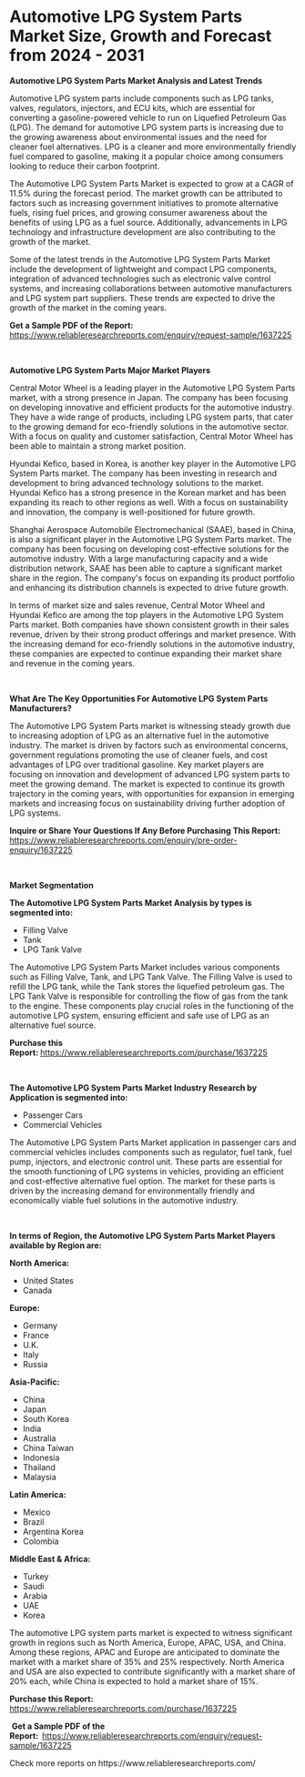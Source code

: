 <p><h1>Automotive LPG System Parts Market Size, Growth and Forecast from 2024 - 2031</h1></p><p><strong>Automotive LPG System Parts Market Analysis and Latest Trends</strong></p>
<p><p>Automotive LPG system parts include components such as LPG tanks, valves, regulators, injectors, and ECU kits, which are essential for converting a gasoline-powered vehicle to run on Liquefied Petroleum Gas (LPG). The demand for automotive LPG system parts is increasing due to the growing awareness about environmental issues and the need for cleaner fuel alternatives. LPG is a cleaner and more environmentally friendly fuel compared to gasoline, making it a popular choice among consumers looking to reduce their carbon footprint.</p><p>The Automotive LPG System Parts Market is expected to grow at a CAGR of 11.5% during the forecast period. The market growth can be attributed to factors such as increasing government initiatives to promote alternative fuels, rising fuel prices, and growing consumer awareness about the benefits of using LPG as a fuel source. Additionally, advancements in LPG technology and infrastructure development are also contributing to the growth of the market.</p><p>Some of the latest trends in the Automotive LPG System Parts Market include the development of lightweight and compact LPG components, integration of advanced technologies such as electronic valve control systems, and increasing collaborations between automotive manufacturers and LPG system part suppliers. These trends are expected to drive the growth of the market in the coming years.</p></p>
<p><strong>Get a Sample PDF of the Report:&nbsp;</strong> <a href="https://www.reliableresearchreports.com/enquiry/request-sample/1637225">https://www.reliableresearchreports.com/enquiry/request-sample/1637225</a></p>
<p>&nbsp;</p>
<p><strong>Automotive LPG System Parts Major Market Players</strong></p>
<p><p>Central Motor Wheel is a leading player in the Automotive LPG System Parts market, with a strong presence in Japan. The company has been focusing on developing innovative and efficient products for the automotive industry. They have a wide range of products, including LPG system parts, that cater to the growing demand for eco-friendly solutions in the automotive sector. With a focus on quality and customer satisfaction, Central Motor Wheel has been able to maintain a strong market position.</p><p>Hyundai Kefico, based in Korea, is another key player in the Automotive LPG System Parts market. The company has been investing in research and development to bring advanced technology solutions to the market. Hyundai Kefico has a strong presence in the Korean market and has been expanding its reach to other regions as well. With a focus on sustainability and innovation, the company is well-positioned for future growth.</p><p>Shanghai Aerospace Automobile Electromechanical (SAAE), based in China, is also a significant player in the Automotive LPG System Parts market. The company has been focusing on developing cost-effective solutions for the automotive industry. With a large manufacturing capacity and a wide distribution network, SAAE has been able to capture a significant market share in the region. The company's focus on expanding its product portfolio and enhancing its distribution channels is expected to drive future growth.</p><p>In terms of market size and sales revenue, Central Motor Wheel and Hyundai Kefico are among the top players in the Automotive LPG System Parts market. Both companies have shown consistent growth in their sales revenue, driven by their strong product offerings and market presence. With the increasing demand for eco-friendly solutions in the automotive industry, these companies are expected to continue expanding their market share and revenue in the coming years.</p></p>
<p>&nbsp;</p>
<p><strong>What Are The Key Opportunities For Automotive LPG System Parts Manufacturers?</strong></p>
<p><p>The Automotive LPG System Parts market is witnessing steady growth due to increasing adoption of LPG as an alternative fuel in the automotive industry. The market is driven by factors such as environmental concerns, government regulations promoting the use of cleaner fuels, and cost advantages of LPG over traditional gasoline. Key market players are focusing on innovation and development of advanced LPG system parts to meet the growing demand. The market is expected to continue its growth trajectory in the coming years, with opportunities for expansion in emerging markets and increasing focus on sustainability driving further adoption of LPG systems.</p></p>
<p><strong>Inquire or Share Your Questions If Any Before Purchasing This Report:</strong> <a href="https://www.reliableresearchreports.com/enquiry/pre-order-enquiry/1637225">https://www.reliableresearchreports.com/enquiry/pre-order-enquiry/1637225</a></p>
<p>&nbsp;</p>
<p><strong>Market Segmentation</strong></p>
<p><strong>The Automotive LPG System Parts Market Analysis by types is segmented into:</strong></p>
<p><ul><li>Filling Valve</li><li>Tank</li><li>LPG Tank Valve</li></ul></p>
<p><p>The Automotive LPG System Parts Market includes various components such as Filling Valve, Tank, and LPG Tank Valve. The Filling Valve is used to refill the LPG tank, while the Tank stores the liquefied petroleum gas. The LPG Tank Valve is responsible for controlling the flow of gas from the tank to the engine. These components play crucial roles in the functioning of the automotive LPG system, ensuring efficient and safe use of LPG as an alternative fuel source.</p></p>
<p><strong>Purchase this Report:&nbsp;</strong><a href="https://www.reliableresearchreports.com/purchase/1637225">https://www.reliableresearchreports.com/purchase/1637225</a></p>
<p>&nbsp;</p>
<p><strong>The Automotive LPG System Parts Market Industry Research by Application is segmented into:</strong></p>
<p><ul><li>Passenger Cars</li><li>Commercial Vehicles</li></ul></p>
<p><p>The Automotive LPG System Parts Market application in passenger cars and commercial vehicles includes components such as regulator, fuel tank, fuel pump, injectors, and electronic control unit. These parts are essential for the smooth functioning of LPG systems in vehicles, providing an efficient and cost-effective alternative fuel option. The market for these parts is driven by the increasing demand for environmentally friendly and economically viable fuel solutions in the automotive industry.</p></p>
<p>&nbsp;</p>
<p><strong>In terms of Region, the Automotive LPG System Parts Market Players available by Region are:</strong></p>
<p>
    <p> <strong> North America: </strong>
        <ul>
            <li>United States</li>
            <li>Canada</li>
        </ul>
        </p> 
    <p> <strong> Europe: </strong>
        <ul>
            <li>Germany</li>
            <li>France</li>
            <li>U.K.</li>
            <li>Italy</li>
            <li>Russia</li>
        </ul>
        </p> 
    <p> <strong> Asia-Pacific: </strong>
        <ul>
            <li>China</li>
            <li>Japan</li>
            <li>South Korea</li>
            <li>India</li>
            <li>Australia</li>
            <li>China Taiwan</li>
            <li>Indonesia</li>
            <li>Thailand</li>
            <li>Malaysia</li>
        </ul>
        </p> 
    <p> <strong> Latin America: </strong>
        <ul>
            <li>Mexico</li>
            <li>Brazil</li>
            <li>Argentina Korea</li>
            <li>Colombia</li>
        </ul>
        </p> 
    <p> <strong> Middle East & Africa: </strong>
        <ul>
            <li>Turkey</li>
            <li>Saudi</li>
            <li>Arabia</li>
            <li>UAE</li>
            <li>Korea</li>
        </ul>
    </p>
    </p>
<p><p>The automotive LPG system parts market is expected to witness significant growth in regions such as North America, Europe, APAC, USA, and China. Among these regions, APAC and Europe are anticipated to dominate the market with a market share of 35% and 25% respectively. North America and USA are also expected to contribute significantly with a market share of 20% each, while China is expected to hold a market share of 15%.</p></p>
<p><strong>Purchase this Report: </strong><a href="https://www.reliableresearchreports.com/purchase/1637225">https://www.reliableresearchreports.com/purchase/1637225</a></p>
<p>&nbsp;<strong>Get a Sample PDF of the Report:&nbsp;&nbsp;</strong><a href="https://www.reliableresearchreports.com/enquiry/request-sample/1637225">https://www.reliableresearchreports.com/enquiry/request-sample/1637225</a></p>
<p><strong></strong></p>
<p>Check more reports on https://www.reliableresearchreports.com/</p>
